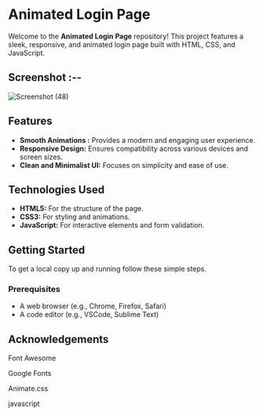 # Animated Login Page 
Welcome to the **Animated Login Page** repository! This project features a sleek, responsive, and animated login page built with HTML, CSS, and JavaScript.

## Screenshot :--

![Screenshot (48)](https://github.com/user-attachments/assets/357fc42d-19b7-449f-8d06-1a768b96312a)


## Features

- **Smooth Animations :** Provides a modern and engaging user experience.
- **Responsive Design:** Ensures compatibility across various devices and screen sizes.
- **Clean and Minimalist UI:** Focuses on simplicity and ease of use.

## Technologies Used

- **HTML5:** For the structure of the page.
- **CSS3:** For styling and animations.
- **JavaScript:** For interactive elements and form validation.

## Getting Started

To get a local copy up and running follow these simple steps.

### Prerequisites

- A web browser (e.g., Chrome, Firefox, Safari)
- A code editor (e.g., VSCode, Sublime Text)
 ## Acknowledgements
Font Awesome

Google Fonts

Animate.css

javascript